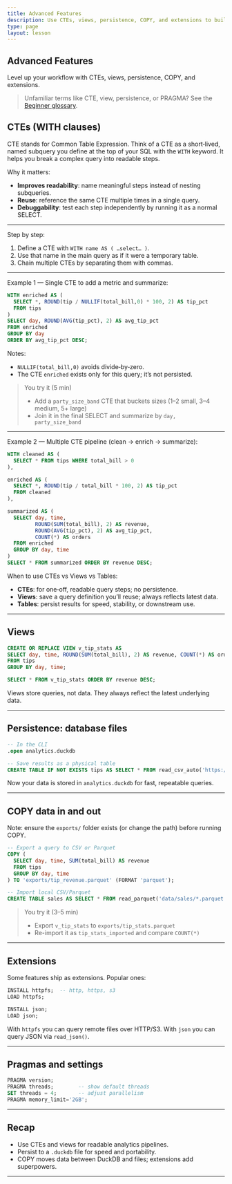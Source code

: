 ```yaml
---
title: Advanced Features
description: Use CTEs, views, persistence, COPY, and extensions to build a tidy local analytics workflow.
type: page
layout: lesson
---
```


## Advanced Features

Level up your workflow with CTEs, views, persistence, COPY, and extensions.

> Unfamiliar terms like CTE, view, persistence, or PRAGMA? See the [Beginner glossary](09_conclusion#beginner-glossary-the-language-of-data).

## CTEs (WITH clauses)

CTE stands for Common Table Expression. Think of a CTE as a short‑lived, named subquery you define at the top of your SQL with the `WITH` keyword. It helps you break a complex query into readable steps.

Why it matters:
- **Improves readability**: name meaningful steps instead of nesting subqueries.
- **Reuse**: reference the same CTE multiple times in a single query.
- **Debuggability**: test each step independently by running it as a normal SELECT.

---

Step by step:

1. Define a CTE with `WITH name AS ( …select… )`.
2. Use that name in the main query as if it were a temporary table.
3. Chain multiple CTEs by separating them with commas.

---

Example 1 — Single CTE to add a metric and summarize:

```sql
WITH enriched AS (
  SELECT *, ROUND(tip / NULLIF(total_bill,0) * 100, 2) AS tip_pct
  FROM tips
)
SELECT day, ROUND(AVG(tip_pct), 2) AS avg_tip_pct
FROM enriched
GROUP BY day
ORDER BY avg_tip_pct DESC;
```

Notes:
- `NULLIF(total_bill,0)` avoids divide‑by‑zero.
- The CTE `enriched` exists only for this query; it’s not persisted.

> You try it (5 min)
> - Add a `party_size_band` CTE that buckets sizes (1–2 small, 3–4 medium, 5+ large)
> - Join it in the final SELECT and summarize by `day, party_size_band`

---

Example 2 — Multiple CTE pipeline (clean → enrich → summarize):

```sql
WITH cleaned AS (
  SELECT * FROM tips WHERE total_bill > 0
),

enriched AS (
  SELECT *, ROUND(tip / total_bill * 100, 2) AS tip_pct
  FROM cleaned
),

summarized AS (
  SELECT day, time,
         ROUND(SUM(total_bill), 2) AS revenue,
         ROUND(AVG(tip_pct), 2) AS avg_tip_pct,
         COUNT(*) AS orders
  FROM enriched
  GROUP BY day, time
)
SELECT * FROM summarized ORDER BY revenue DESC;
```

When to use CTEs vs Views vs Tables:

- **CTEs**: for one‑off, readable query steps; no persistence.
- **Views**: save a query definition you’ll reuse; always reflects latest data.
- **Tables**: persist results for speed, stability, or downstream use.

---

## Views

```sql
CREATE OR REPLACE VIEW v_tip_stats AS
SELECT day, time, ROUND(SUM(total_bill), 2) AS revenue, COUNT(*) AS orders
FROM tips
GROUP BY day, time;

SELECT * FROM v_tip_stats ORDER BY revenue DESC;
```

Views store queries, not data. They always reflect the latest underlying data.

---

## Persistence: database files

```sql
-- In the CLI
.open analytics.duckdb

-- Save results as a physical table
CREATE TABLE IF NOT EXISTS tips AS SELECT * FROM read_csv_auto('https://raw.githubusercontent.com/mwaskom/seaborn-data/master/tips.csv');
```

Now your data is stored in `analytics.duckdb` for fast, repeatable queries.

---

## COPY data in and out

Note: ensure the `exports/` folder exists (or change the path) before running COPY.

```sql
-- Export a query to CSV or Parquet
COPY (
  SELECT day, time, SUM(total_bill) AS revenue
  FROM tips
  GROUP BY day, time
) TO 'exports/tip_revenue.parquet' (FORMAT 'parquet');
```

```sql
-- Import local CSV/Parquet
CREATE TABLE sales AS SELECT * FROM read_parquet('data/sales/*.parquet');
```

> You try it (3–5 min)
> - Export `v_tip_stats` to `exports/tip_stats.parquet`
> - Re-import it as `tip_stats_imported` and compare `COUNT(*)`

---

## Extensions

Some features ship as extensions. Popular ones:

```sql
INSTALL httpfs;  -- http, https, s3
LOAD httpfs;

INSTALL json;
LOAD json;
```

With `httpfs` you can query remote files over HTTP/S3. With `json` you can query JSON via `read_json()`.

---

## Pragmas and settings

```sql
PRAGMA version;
PRAGMA threads;        -- show default threads
SET threads = 4;       -- adjust parallelism
PRAGMA memory_limit='2GB';
```

---

## Recap

- Use CTEs and views for readable analytics pipelines.
- Persist to a `.duckdb` file for speed and portability.
- COPY moves data between DuckDB and files; extensions add superpowers.

---
